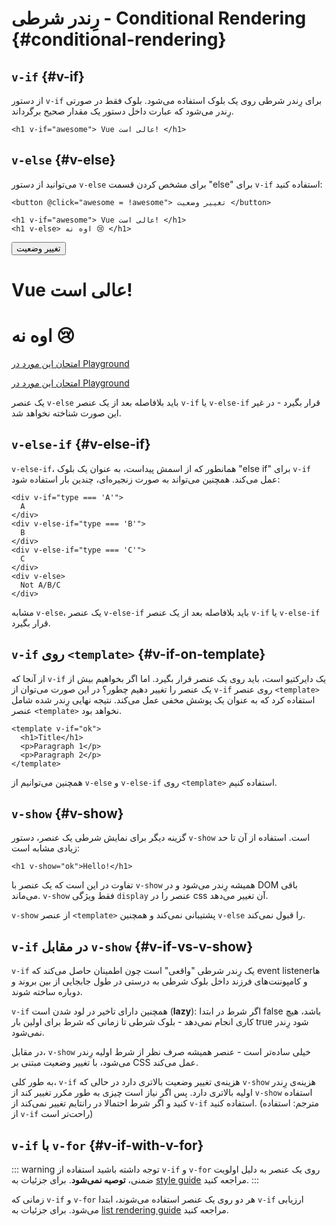 # رِندر شرطی - Conditional Rendering {#conditional-rendering}

<div class="options-api">
  <VueSchoolLink href="https://vueschool.io/lessons/conditional-rendering-in-vue-3" title="Free Vue.js Conditional Rendering Lesson"/>
</div>

<div class="composition-api">
  <VueSchoolLink href="https://vueschool.io/lessons/vue-fundamentals-capi-conditionals-in-vue" title="Free Vue.js Conditional Rendering Lesson"/>
</div>

<script setup>
import { ref } from 'vue'
const awesome = ref(true)
</script>

## `v-if` {#v-if}

از دستور `v-if` برای رِندر شرطی روی یک بلوک استفاده می‌شود. بلوک فقط در صورتی رِندر می‌شود که عبارت داخل دستور یک مقدار صحیح برگرداند.

```vue-html
<h1 v-if="awesome"> Vue عالی است! </h1>
```

## `v-else` {#v-else}

می‌توانید از دستور `v-else` برای مشخص کردن قسمت "else" برای `v-if` استفاده کنید:

```vue-html
<button @click="awesome = !awesome"> تغییر وضعیت </button>

<h1 v-if="awesome"> Vue عالی است! </h1>
<h1 v-else> اوه نه 😢 </h1>
```

<div class="demo">
  <button @click="awesome = !awesome"> تغییر وضعیت </button>
  <h1 v-if="awesome"> Vue عالی است! </h1>
  <h1 v-else> اوه نه 😢 </h1>
</div>

<div class="composition-api">

[امتحان این مورد در Playground](https://play.vuejs.org/#eNpFjkEOgjAQRa8ydIMulLA1hegJ3LnqBskAjdA27RQXhHu4M/GEHsEiKLv5mfdf/sBOxux7j+zAuCutNAQOyZtcKNkZbQkGsFjBCJXVHcQBjYUSqtTKERR3dLpDyCZmQ9bjViiezKKgCIGwM21BGBIAv3oireBYtrK8ZYKtgmg5BctJ13WLPJnhr0YQb1Lod7JaS4G8eATpfjMinjTphC8wtg7zcwNKw/v5eC1fnvwnsfEDwaha7w==)

</div>
<div class="options-api">

[امتحان این مورد در Playground](https://play.vuejs.org/#eNpFjj0OwjAMha9iMsEAFWuVVnACNqYsoXV/RJpEqVOQqt6DDYkTcgRSWoplWX7y56fXs6O1u84jixlvM1dbSoXGuzWOIMdCekXQCw2QS5LrzbQLckje6VEJglDyhq1pMAZyHidkGG9hhObRYh0EYWOVJAwKgF88kdFwyFSdXRPBZidIYDWvgqVkylIhjyb4ayOIV3votnXxfwrk2SPU7S/PikfVfsRnGFWL6akCbeD9fLzmK4+WSGz4AA5dYQY=)

</div>

یک عنصر `v-else` باید بلافاصله بعد از یک عنصر `v-if` یا `v-else-if` قرار بگیرد - در غیر این صورت شناخته نخواهد شد.

## `v-else-if` {#v-else-if}

`v-else-if`، همانطور که از اسمش پیداست، به عنوان یک بلوک "else if" برای `v-if` عمل می‌کند. همچنین می‌تواند به صورت زنجیره‌ای، چندین بار استفاده شود:

```vue-html
<div v-if="type === 'A'">
  A
</div>
<div v-else-if="type === 'B'">
  B
</div>
<div v-else-if="type === 'C'">
  C
</div>
<div v-else>
  Not A/B/C
</div>
```

مشابه `v-else`، یک عنصر `v-else-if` باید بلافاصله بعد از یک عنصر `v-if` یا `v-else-if` قرار بگیرد.

## `v-if` روی `<template>` {#v-if-on-template}

از آنجا که `v-if` یک دایرکتیو است، باید روی یک عنصر قرار بگیرد. اما اگر بخواهیم بیش از یک عنصر را تغییر دهیم چطور؟ در این صورت می‌توان از `v-if` روی عنصر `<template>` استفاده کرد که به عنوان یک پوشش مخفی عمل می‌کند. نتیجه نهایی رِندر شده شامل عنصر `<template>` نخواهد بود.

```vue-html
<template v-if="ok">
  <h1>Title</h1>
  <p>Paragraph 1</p>
  <p>Paragraph 2</p>
</template>
```

همچنین می‌توانیم از `v-else` و `v-else-if` روی `<template>` استفاده کنیم.

## `v-show` {#v-show}

گزینه دیگر برای نمایش شرطی یک عنصر، دستور `v-show` است. استفاده از آن تا حد زیادی مشابه است:

```vue-html
<h1 v-show="ok">Hello!</h1>
```

تفاوت در این است که یک عنصر با `v-show` همیشه رِندر می‌شود و در DOM باقی می‌ماند. `v-show` فقط ویژگی `display` عنصر را در css آن تغییر می‌دهد.

`v-show` از عنصر `<template>` پشتیبانی نمی‌کند و همچنین `v-else` را قبول نمی‌کند.

## `v-if` در مقابل `v-show` {#v-if-vs-v-show}

`v-if` یک رِندر شرطی "واقعی" است چون اطمینان حاصل می‌کند که event listenerها و کامپوننت‌های فرزند داخل بلوک شرطی به درستی در طول جابجایی از بین بروند و دوباره ساخته شوند.

`v-if` همچنین دارای تاخیر در لود شدن است (**lazy**): اگر شرط در ابتدا false باشد، هیچ کاری انجام نمی‌دهد - بلوک شرطی تا زمانی که شرط برای اولین بار true شود رِندر نمی‌شود.

در مقابل، `v-show` خیلی ساده‌تر است - عنصر همیشه صرف نظر از شرط اولیه رِندر می‌شود، با تغییر وضعیت مبتنی بر CSS عمل می‌کند.

به طور کلی، `v-if` هزینه‌ی تغییر وضعیت بالاتری دارد در حالی که `v-show` هزینه‌ی رِندر اولیه بالاتری دارد. پس اگر نیاز است چیزی به طور مکرر تغییر کند از `v-show` استفاده کنید و اگر شرط احتمالا در رانتایم تغییر نمی‌کند از `v-if` استفاده کنید. (مترجم: استفاده از `v-if` راحت‌تر است)

## `v-if` با `v-for` {#v-if-with-v-for}

::: warning توجه داشته باشید
استفاده از `v-if` و `v-for` روی یک عنصر به دلیل اولویت ضمنی، **توصیه نمی‌شود**. برای جزئیات به [style guide](/style-guide/rules-essential#avoid-v-if-with-v-for) مراجعه کنید.
:::

زمانی که `v-if` و `v-for` هر دو روی یک عنصر استفاده می‌شوند، ابتدا `v-if` ارزیابی می‌شود. برای جزئیات به [list rendering guide](list#v-for-with-v-if) مراجعه کنید.

